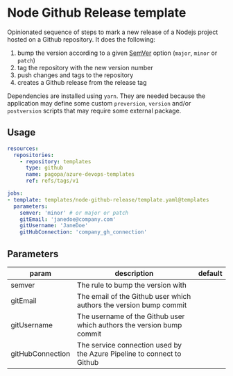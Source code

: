 # Node Github Release template

Opinionated sequence of steps to mark a new release of a Nodejs project hosted on a Github repository. It does the following:

1. bump the version according to a given [SemVer](https://semver.org/) option (`major`, `minor` or `patch`)
1. tag the repository with the new version number
1. push changes and tags to the repository
1. creates a Github release from the release tag

Dependencies are installed using `yarn`. They are needed because the application may define some custom `preversion`, `version` and/or `postversion` scripts that may require some external package.

## Usage

```yaml
resources:
  repositories:
    - repository: templates
      type: github
      name: pagopa/azure-devops-templates
      ref: refs/tags/v1

jobs:
- template: templates/node-github-release/template.yaml@templates 
  parameters:
    semver: 'minor' # or major or patch
    gitEmail: 'janedoe@company.com'
    gitUsername: 'JaneDoe'
    gitHubConnection: 'company_gh_connection'
```

## Parameters

|param|description|default|
|-|-|-|
|semver|The rule to bump the version with||
|gitEmail|The email of the Github user which authors the version bump commit ||
|gitUsername|The username of the Github user which authors the version bump commit ||
|gitHubConnection|The service connection used by the Azure Pipeline to connect to Github||
